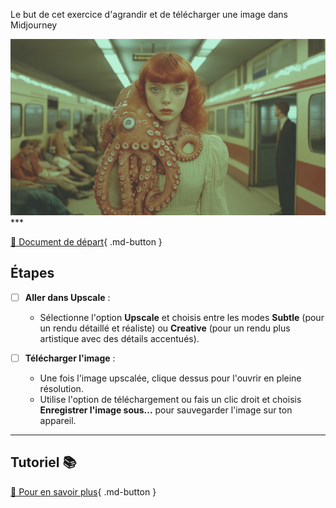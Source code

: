 <style>.md-footer{display:none;}</style>
Le but de cet exercice d'agrandir et de télécharger une image dans Midjourney 

<img src="../assets/image/04_rosie_pieuvre.png">
***

[📁 Document de départ](../assets/image/04_rosie_pieuvre.png){ .md-button }   <br>


## Étapes

- [ ] **Aller dans Upscale** :
   - Sélectionne l'option **Upscale** et choisis entre les modes **Subtle** (pour un rendu détaillé et réaliste) ou **Creative** (pour un rendu plus artistique avec des détails accentués).

- [ ] **Télécharger l'image** :
   - Une fois l'image upscalée, clique dessus pour l'ouvrir en pleine résolution.
   - Utilise l'option de téléchargement ou fais un clic droit et choisis **Enregistrer l'image sous...** pour sauvegarder l'image sur ton appareil.

***

## Tutoriel 📚

[📖 Pour en savoir plus](https://uqam-my.sharepoint.com/:v:/g/personal/lavoie-pilote_francoise_uqam_ca/EYtyqTqaJUNLnZ57HANQVXYBqaKnwez9nFeiRW2vh98dKQ?nav=eyJyZWZlcnJhbEluZm8iOnsicmVmZXJyYWxBcHAiOiJPbmVEcml2ZUZvckJ1c2luZXNzIiwicmVmZXJyYWxBcHBQbGF0Zm9ybSI6IldlYiIsInJlZmVycmFsTW9kZSI6InZpZXciLCJyZWZlcnJhbFZpZXciOiJNeUZpbGVzTGlua0NvcHkifX0&e=9GHIeO){ .md-button }   <br>

